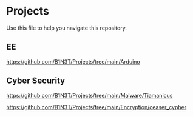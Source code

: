 # Projects #

Use this file to help you navigate this repository. 

## EE ##

<https://github.com/B1N3T/Projects/tree/main/Arduino>

## Cyber Security ##

<https://github.com/B1N3T/Projects/tree/main/Malware/Tiamanicus>

<https://github.com/B1N3T/Projects/tree/main/Encryption/ceaser_cypher>
